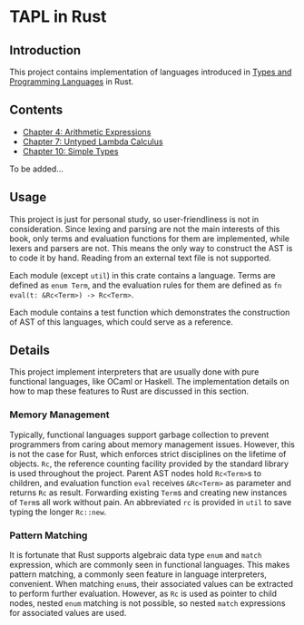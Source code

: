 # TAPL in Rust

## Introduction

This project contains implementation of languages introduced in [Types and Programming Languages](https://www.cis.upenn.edu/~bcpierce/tapl/) in Rust. 

## Contents

* [Chapter 4: Arithmetic Expressions](src/arith.rs)
* [Chapter 7: Untyped Lambda Calculus](src/untyped.rs)
* [Chapter 10: Simple Types](src/simplebool.rs)

To be added...

## Usage

This project is just for personal study, so user-friendliness is not in consideration. Since lexing and parsing are not the main interests of this book, only terms and evaluation functions for them are implemented, while lexers and parsers are not. This means the only way to construct the AST is to code it by hand. Reading from an external text file is not supported.

Each module (except `util`) in this crate contains a language. Terms are defined as `enum Term`, and the evaluation rules for them are defined as `fn eval(t: &Rc<Term>) -> Rc<Term>`. 

Each module contains a test function which demonstrates the construction of AST of this languages, which could serve as a reference.

## Details

This project implement interpreters that are usually done with pure functional languages, like OCaml or Haskell. The implementation details on how to map these features to Rust are discussed in this section.

### Memory Management

Typically, functional languages support garbage collection to prevent programmers from caring about memory management issues. However, this is not the case for Rust, which enforces strict disciplines on the lifetime of objects. `Rc`, the reference counting facility provided by the standard library is used throughout the project. Parent AST nodes hold `Rc<Term>`s to children, and evaluation function `eval` receives `&Rc<Term>` as parameter and returns `Rc` as result. Forwarding existing `Term`s and creating new instances of `Term`s all work without pain. An abbreviated `rc` is provided in `util` to save typing the longer `Rc::new`.

### Pattern Matching

It is fortunate that Rust supports algebraic data type `enum` and `match` expression, which are commonly seen in functional languages. This makes pattern matching, a commonly seen feature in language interpreters, convenient. When matching `enum`s, their associated values can be extracted to perform further evaluation. However, as `Rc` is used as pointer to child nodes, nested `enum` matching is not possible, so nested `match` expressions for associated values are used. 
